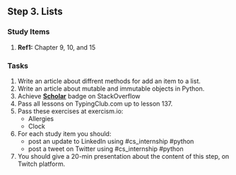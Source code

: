 ## Step 3. Lists

### Study Items
  1. **Ref1:** Chapter 9, 10, and 15

### Tasks

 1. Write an article about diffrent methods for add an item to a list.
 2. Write an article about mutable and immutable objects in Python.
 3. Achieve [**Scholar**](https://stackoverflow.com/help/badges/10/scholar) badge on StackOverflow
 4. Pass all lessons on TypingClub.com up to lesson 137.
 5. Pass these exercises at exercism.io:
    - Allergies
    - Clock
 6. For each study item you should:  
     - post an update to LinkedIn using #cs_internship #python  
     - post a tweet on Twitter using #cs_internship #python
 7. You should give a 20-min presentation about the content of this step, on Twitch platform.
